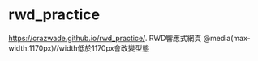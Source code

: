 # rwd_practice
https://crazwade.github.io/rwd_practice/.
RWD響應式網頁
@media(max-width:1170px)//width低於1170px會改變型態
